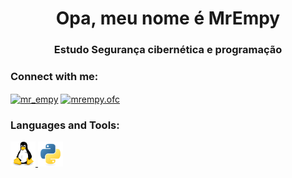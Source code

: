<h1 align="center">Opa, meu nome é MrEmpy</h1>
<h3 align="center">Estudo Segurança cibernética e programação</h3>

<h3 align="left">Connect with me:</h3>
<p align="left">
<a href="https://twitter.com/mr_empy" target="blank"><img align="center" src="https://raw.githubusercontent.com/rahuldkjain/github-profile-readme-generator/master/src/images/icons/Social/twitter.svg" alt="mr_empy" height="30" width="40" /></a>
<a href="https://instagram.com/mrempy.ofc" target="blank"><img align="center" src="https://raw.githubusercontent.com/rahuldkjain/github-profile-readme-generator/master/src/images/icons/Social/instagram.svg" alt="mrempy.ofc" height="30" width="40" /></a>
</p>

<h3 align="left">Languages and Tools:</h3>
<p align="left"> <a href="https://www.linux.org/" target="_blank"> <img src="https://raw.githubusercontent.com/devicons/devicon/master/icons/linux/linux-original.svg" alt="linux" width="40" height="40"/> </a> <a href="https://www.python.org" target="_blank"> <img src="https://raw.githubusercontent.com/devicons/devicon/master/icons/python/python-original.svg" alt="python" width="40" height="40"/> </a> </p>
